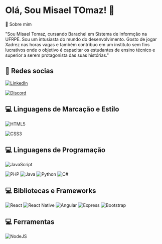 
#  Olá, Sou Misael TOmaz! 👋 

🚀 Sobre mim

"Sou Misael Tomaz,  cursando Barachel em Sistema de Informção na UFRPE. Sou um intusiasta do mundo do desenvolvimento. Gosto de jogar Xadrez nas horas vagas  e também contribuo em um instituto sem fins lucrativos onde o objetivo é capacitar os estudantes de ensino técnico e superior a serem protagonista das suas histórias."

##  🔗 Redes socias 
[![LinkedIn](https://img.shields.io/badge/LinkedIn-000?style=for-the-badge&logo=linkedin&logoColor=0E76A8)](https://www.linkedin.com/in/misael-tomaz-58409a104/)

 [![Discord](https://img.shields.io/badge/Discord-000?style=for-the-badge&logo=discord)](https://discord.com/channels/@me) 


## 💻 Linguagens de Marcação e Estilo

![HTML5](https://img.shields.io/badge/HTML5-000?style=for-the-badge&logo=html5)

![CSS3](https://img.shields.io/badge/CSS3-000?style=for-the-badge&logo=css3&logoColor=264CE4)

## 💻 Linguagens de Programação

![JavaScript](https://img.shields.io/badge/JavaScript-000?style=for-the-badge&logo=javascript)


![PHP](https://img.shields.io/badge/PHP-777BB4?style=for-the-badge&logo=php&logoColor=white)
![Java](https://img.shields.io/badge/java-%23ED8B00.svg?style=for-the-badge&logo=openjdk&logoColor=white)
![Python](https://img.shields.io/badge/python-3670A0?style=for-the-badge&logo=python&logoColor=ffdd54)
![C#](https://img.shields.io/badge/C%23-239120?style=for-the-badge&logo=c-sharp&logoColor=white)

## 💻 Bibliotecas e Frameworks
![React](https://img.shields.io/badge/React-000?style=for-the-badge&logo=react)
![React Native](https://img.shields.io/badge/React_Native-20232A?style=for-the-badge&logo=react&logoColor=61DAFB)
![Angular](https://img.shields.io/badge/Angular-DD0031?style=for-the-badge&logo=angular&logoColor=white)
	![Express](https://img.shields.io/badge/express.js-%23404d59.svg?style=for-the-badge&logo=express&logoColor=%2361DAFB)
 ![Bootstrap](https://img.shields.io/badge/-boostrap-0D1117?style=for-the-badge&logo=bootstrap&labelColor=0D1117)


 ## 💻 Ferramentas
 
![NodeJS](https://img.shields.io/badge/node.js-6DA55F?style=for-the-badge&logo=node.js&logoColor=white)
